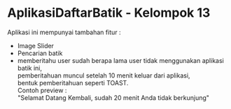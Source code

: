 # AplikasiDaftarBatik - Kelompok 13

Aplikasi ini mempunyai tambahan fitur :

* Image Slider
* Pencarian batik
* memberitahu user sudah berapa lama user tidak menggunakan aplikasi batik ini,<br /> 
   pemberitahuan muncul setelah 10 menit keluar dari aplikasi, <br />
   bentuk pemberitahuan seperti TOAST.<br />
Contoh preview :<br />
"Selamat Datang Kembali, sudah 20 menit Anda tidak berkunjung"


